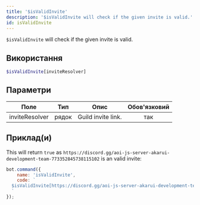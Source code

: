 ```yaml
---
title: '$isValidInvite'
description: '$isValidInvite will check if the given invite is valid.'
id: isValidInvite
---
```


`$isValidInvite` will check if the given invite is valid.

## Використання

```php
$isValidInvite[inviteResolver]
```

## Параметри

| Поле           | Тип   | Опис               | Обов'язковий |
| -------------- | ----- | ------------------ |:------------:|
| inviteResolver | рядок | Guild invite link. |     так      |

## Приклад(и)

This will return `true` as `https://discord.gg/aoi-js-server-akarui-development-team-773352845738115102` is an valid invite:

```javascript
bot.command({
    name: 'isValidInvite',
    code: `
  $isValidInvite[https://discord.gg/aoi-js-server-akarui-development-team-773352845738115102]
  `
});
```
